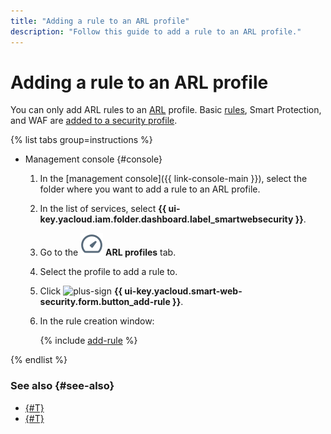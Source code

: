 ```yaml
---
title: "Adding a rule to an ARL profile"
description: "Follow this guide to add a rule to an ARL profile."
---
```


# Adding a rule to an ARL profile

You can only add ARL rules to an [ARL](../concepts/arl.md) profile. Basic [rules](../concepts/rules.md), Smart Protection, and WAF are [added to a security profile](rule-add.md).

{% list tabs group=instructions %}

- Management console {#console}

  1. In the [management console]({{ link-console-main }}), select the folder where you want to add a rule to an ARL profile.
  1. In the list of services, select **{{ ui-key.yacloud.iam.folder.dashboard.label_smartwebsecurity }}**.
  1. Go to the ![image](../../_assets/smartwebsecurity/arl.svg) **ARL profiles** tab.
  1. Select the profile to add a rule to.
  1. Click ![plus-sign](../../_assets/console-icons/plus.svg) **{{ ui-key.yacloud.smart-web-security.form.button_add-rule }}**.
  1. In the rule creation window:

      {% include [add-rule](../../_includes/smartwebsecurity/add-arl-rule.md) %}


{% endlist %}

### See also {#see-also}

* [{#T}](rule-update.md)
* [{#T}](rule-delete.md)
